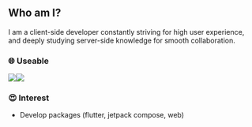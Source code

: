 ## Who am I?
I am a client-side developer constantly striving for high user experience, and deeply studying server-side knowledge for smooth collaboration.

### 🌐 Useable
<img src="https://img.shields.io/badge/Flutter-02569B?style=flat-square&logo=flutter&logoColor=white"/><img src="https://img.shields.io/badge/Jetpack Compose-4285F4?style=flat-square&logo=jetpackcompose&logoColor=white"/>

### 😍 Interest
- Develop packages (flutter, jetpack compose, web)
